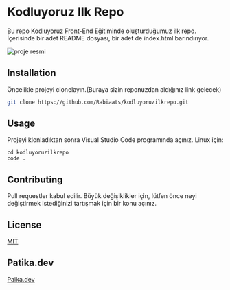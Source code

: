# Kodluyoruz Ilk Repo
Bu repo [Kodluyoruz](https://raw.githubusercontent.com/Kodluyoruz/taskforce/main/git/odev1/figures/github.png) Front-End Eğitiminde oluşturduğumuz ilk repo. İçerisinde bir adet README dosyası, bir adet de index.html barındırıyor.

![proje resmi](https://user-images.githubusercontent.com/102286448/212894168-1f28af15-a287-43a4-898c-b9f8d2375bfd.png)


## Installation
Öncelikle projeyi clonelayın.(Buraya sizin reponuzdan aldığınız link gelecek)

```bash
git clone https://github.com/Rabiaats/kodluyoruzilkrepo.git
```

## Usage
Projeyi klonladıktan sonra Visual Studio Code programında açınız.
Linux için:

```linux
cd kodluyoruzilkrepo
code .
```

## Contributing
Pull requestler kabul edilir. Büyük değişiklikler için, lütfen önce neyi değiştirmek istediğinizi tartışmak için bir konu açınız.

## License
[MIT](https://choosealicense.com/licenses/mit/)

## Patika.dev
[Paika.dev](https://app.patika.dev/)

